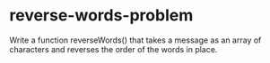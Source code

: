 # reverse-words-problem
Write a function reverseWords() that takes a message as an array of characters and reverses the order of the words in place. 
